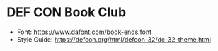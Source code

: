 # DEF CON Book Club

- Font: https://www.dafont.com/book-ends.font
- Style Guide: https://defcon.org/html/defcon-32/dc-32-theme.html
